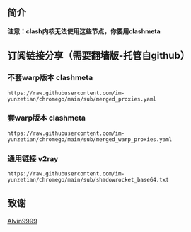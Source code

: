 ## 简介

**注意：clash内核无法使用这些节点，你要用clashmeta**

## 订阅链接分享（需要翻墙版-托管自github）

### 不套warp版本 clashmeta
```
https://raw.githubusercontent.com/im-yunzetian/chromego/main/sub/merged_proxies.yaml
```
### 套warp版本 clashmeta
```
https://raw.githubusercontent.com/im-yunzetian/chromego/main/sub/merged_warp_proxies.yaml
```
### 通用链接 v2ray
```
https://raw.githubusercontent.com/im-yunzetian/chromego/main/sub/shadowrocket_base64.txt
```

## 致谢
[Alvin9999](https://github.com/Alvin9999/pac2/tree/master)
